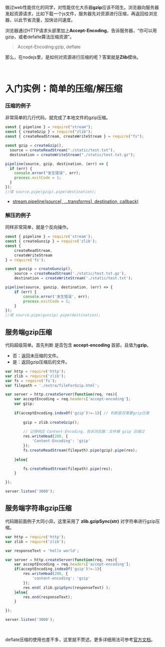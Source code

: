 做过web性能优化的同学，对性能优化大杀器**gzip**应该不陌生。浏览器向服务器发起资源请求，比如下载一个js文件，服务器先对资源进行压缩，再返回给浏览器，以此节省流量，加快访问速度。

浏览器通过HTTP请求头部里加上**Accept-Encoding**，告诉服务器，“你可以用gzip，或者defalte算法压缩资源”。

>Accept-Encoding:gzip, deflate

那么，在nodejs里，是如何对资源进行压缩的呢？答案就是**Zlib**模块。

<br>

# 入门实例：简单的压缩/解压缩

### 压缩的例子

非常简单的几行代码，就完成了本地文件的gzip压缩。

```javascript
const { pipeline } = require("stream");
const { createGzip } = require("zlib");
const { createReadStream, createWriteStream } = require("fs");

const gzip = createGzip(),
  source = createReadStream("./static/test.txt"),
  destination = createWriteStream("./static/test.txt.gz");

pipeline(source, gzip, destination, (err) => {
  if (err) {
    console.error("发生错误", err);
    process.exitCode = 1;
  }
});
//或 source.pipe(gzip).pipe(destination);
```

- [stream.pipeline(source[, ...transforms], destination, callback)](http://nodejs.cn/api/stream.html#stream_stream_pipeline_source_transforms_destination_callback)

### 解压的例子

同样非常简单，就是个反向操作。

```javascript
const { pipeline } = require('stream');
const { createGunzip } = require('zlib');
const {
	createReadStream,
	createWriteStream
} = require('fs');

const gunzip = createGunzip(),
	source = createReadStream('./static/test.txt.gz'),
	destination = createWriteStream('./static/test.txt');

pipeline(source, gunzip, destination, (err) => {
	if (err) {
		console.error('发生错误', err);
		process.exitCode = 1;
	}
});
//或 source.pipe(gunzip).pipe(destination);
```

## 服务端gzip压缩

代码超级简单。首先判断 是否包含 **accept-encoding** 首部，且值为**gzip**。

* 否：返回未压缩的文件。
* 是：返回gzip压缩后的文件。

```javascript
var http = require('http');
var zlib = require('zlib');
var fs = require('fs');
var filepath = './extra/fileForGzip.html';

var server = http.createServer(function(req, res){
    var acceptEncoding = req.headers['accept-encoding'];
    var gzip;
    
    if(acceptEncoding.indexOf('gzip')!=-1){ // 判断是否需要gzip压缩
        
        gzip = zlib.createGzip();
        
        // 记得响应 Content-Encoding，告诉浏览器：文件被 gzip 压缩过
        res.writeHead(200, {
            'Content-Encoding': 'gzip'
        });
        fs.createReadStream(filepath).pipe(gzip).pipe(res);
    
    }else{

        fs.createReadStream(filepath).pipe(res);
    }

});

server.listen('3000');
```

## 服务端字符串gzip压缩

代码跟前面例子大同小异。这里采用了 **zlib.gzipSync(str)** 对字符串进行gzip压缩。

```javascript
var http = require('http');
var zlib = require('zlib');

var responseText = 'hello world';

var server = http.createServer(function(req, res){
    var acceptEncoding = req.headers['accept-encoding'];
    if(acceptEncoding.indexOf('gzip')!=-1){
        res.writeHead(200, {
            'content-encoding': 'gzip'
        });
        res.end( zlib.gzipSync(responseText) );
    }else{
        res.end(responseText);
    }

});

server.listen('3000');
```

<br>

deflate压缩的使用也差不多，这里就不赘述。更多详细用法可参考[官方文档](https://nodejs.org/api/zlib.html#zlib_class_options)。
